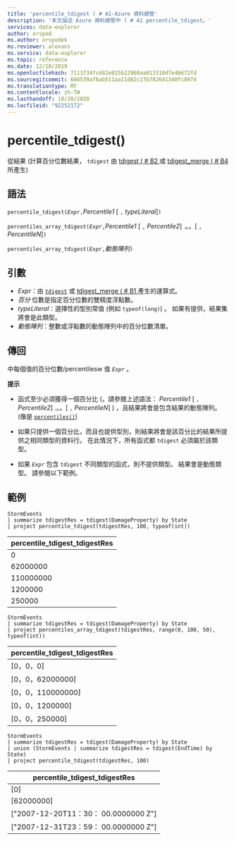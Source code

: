 ```yaml
---
title: 'percentile_tdigest ( # A1-Azure 資料總管'
description: '本文描述 Azure 資料總管中 ( # A1 percentile_tdigest。'
services: data-explorer
author: orspod
ms.author: orspodek
ms.reviewer: alexans
ms.service: data-explorer
ms.topic: reference
ms.date: 12/10/2019
ms.openlocfilehash: 7111f34fcd42e025b22960aa013310d7e4b672fd
ms.sourcegitcommit: 608539af6ab511aa11d82c17b782641340fc8974
ms.translationtype: MT
ms.contentlocale: zh-TW
ms.lasthandoff: 10/20/2020
ms.locfileid: "92252172"
---
```

# <a name="percentile_tdigest"></a>percentile_tdigest()

從結果 (計算百分位數結果， `tdigest` 由 [tdigest ( # B2 ](tdigest-aggfunction.md) 或 [tdigest_merge ( # B4 ](tdigest-merge-aggfunction.md) 所產生) 

## <a name="syntax"></a>語法

`percentile_tdigest(`*`Expr`*`,`*Percentile1* [ `,` *typeLiteral*]`)`

`percentiles_array_tdigest(`*`Expr`*`,`*Percentile1* [ `,` *Percentile2*] .。。[ `,` *PercentileN*]`)`

`percentiles_array_tdigest(`*`Expr`*`,`*動態陣列*`)`

## <a name="arguments"></a>引數

* *Expr*：由 [`tdigest`](tdigest-aggfunction.md) 或 [tdigest_merge ( # B1 ](tdigest-merge-aggfunction.md)產生的運算式。
* *百分* 位數是指定百分位數的雙精度浮點數。
* *typeLiteral*：選擇性的型別常值 (例如 `typeof(long)`) 。 如果有提供，結果集將會是此類型。 
* *動態陣列*：整數或浮點數的動態陣列中的百分位數清單。

## <a name="returns"></a>傳回

中每個值的百分位數/percentilesw 值 *`Expr`* 。

**提示**

* 函式至少必須獲得一個百分比 (，請參閱上述語法： *Percentile1* [ `,` *Percentile2*] .。。[ `,` *PercentileN*] ) ，且結果將會是包含結果的動態陣列。  (像是 [`percentiles()`](percentiles-aggfunction.md)) 
  
* 如果只提供一個百分比，而且也提供型別，則結果將會是該百分比的結果所提供之相同類型的資料行。 在此情況下，所有函式都 `tdigest` 必須屬於該類型。

* 如果 *`Expr`* 包含 `tdigest` 不同類型的函式，則不提供類型。 結果會是動態類型。 請參閱以下範例。

## <a name="examples"></a>範例

<!-- csl: https://help.kusto.windows.net:443/Samples -->
```kusto
StormEvents
| summarize tdigestRes = tdigest(DamageProperty) by State
| project percentile_tdigest(tdigestRes, 100, typeof(int))
```

|percentile_tdigest_tdigestRes|
|---|
|0|
|62000000|
|110000000|
|1200000|
|250000|

<!-- csl: https://help.kusto.windows.net:443/Samples -->
```kusto
StormEvents
| summarize tdigestRes = tdigest(DamageProperty) by State
| project percentiles_array_tdigest(tdigestRes, range(0, 100, 50), typeof(int))
```

|percentile_tdigest_tdigestRes|
|---|
|[0，0，0]|
|[0，0，62000000]|
|[0，0，110000000]|
|[0，0，1200000]|
|[0，0，250000]|

<!-- csl: https://help.kusto.windows.net:443/Samples -->
```kusto
StormEvents
| summarize tdigestRes = tdigest(DamageProperty) by State
| union (StormEvents | summarize tdigestRes = tdigest(EndTime) by State)
| project percentile_tdigest(tdigestRes, 100)
```

|percentile_tdigest_tdigestRes|
|---|
|[0]|
|[62000000]|
|["2007-12-20T11：30： 00.0000000 Z"]|
|["2007-12-31T23：59： 00.0000000 Z"]|
